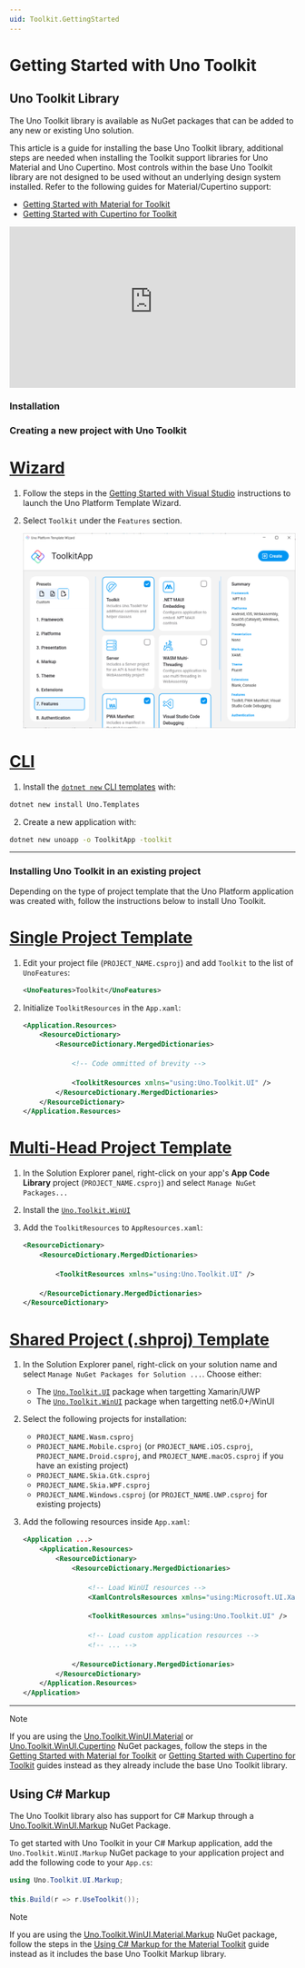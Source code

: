 ```yaml
---
uid: Toolkit.GettingStarted
---
```

# Getting Started with Uno Toolkit

## Uno Toolkit Library

The Uno Toolkit library is available as NuGet packages that can be added to any new or existing Uno solution.

This article is a guide for installing the base Uno Toolkit library, additional steps are needed when installing the Toolkit support libraries for Uno Material and Uno Cupertino. Most controls within the base Uno Toolkit library are not designed to be used without an underlying design system installed. Refer to the following guides for Material/Cupertino support:

- [Getting Started with Material for Toolkit](xref:Toolkit.GettingStarted.Material)
- [Getting Started with Cupertino for Toolkit](xref:Toolkit.GettingStarted.Cupertino)

<div style="position: relative; width: 100%; padding-bottom: 56.25%;">
    <iframe
        src="https://www.youtube-nocookie.com/embed/sDmyWJaQp4Q"
        title="YouTube video player"
        frameborder="0"
        allow="accelerometer; autoplay; clipboard-write; encrypted-media; gyroscope; picture-in-picture; web-share"
        allowfullscreen
        style="position: absolute; top: 0; left: 0; width: 100%; height: 100%;">
    </iframe>
</div>

### Installation

### Creating a new project with Uno Toolkit

# [**Wizard**](#tab/wizard)

1. Follow the steps in the [Getting Started with Visual Studio](xref:Uno.GettingStarted.CreateAnApp.VS2022#create-the-app) instructions to launch the Uno Platform Template Wizard.
2. Select `Toolkit` under the `Features` section.

    ![Toolkit selection in the Uno Platform Template Wizard](assets/toolkit-wizard.png)

# [**CLI**](#tab/cli)

1. Install the [`dotnet new` CLI templates](xref:Uno.GetStarted.dotnet-new) with:

```bash
dotnet new install Uno.Templates
```

2. Create a new application with:

```bash
dotnet new unoapp -o ToolkitApp -toolkit
```

---

### Installing Uno Toolkit in an existing project

Depending on the type of project template that the Uno Platform application was created with, follow the instructions below to install Uno Toolkit.

# [**Single Project Template**](#tab/singleproj)

1. Edit your project file (`PROJECT_NAME.csproj`) and add `Toolkit` to the list of `UnoFeatures`:

    ```xml
    <UnoFeatures>Toolkit</UnoFeatures>
    ```

2. Initialize `ToolkitResources` in the `App.xaml`:

    ```xml
    <Application.Resources>
        <ResourceDictionary>
            <ResourceDictionary.MergedDictionaries>

                <!-- Code ommitted of brevity -->

                <ToolkitResources xmlns="using:Uno.Toolkit.UI" />
            </ResourceDictionary.MergedDictionaries>
        </ResourceDictionary>
    </Application.Resources>
    ```

# [**Multi-Head Project Template**](#tab/multihead)

1. In the Solution Explorer panel, right-click on your app's **App Code Library** project (`PROJECT_NAME.csproj`) and select `Manage NuGet Packages...`
2. Install the [`Uno.Toolkit.WinUI`](https://www.nuget.org/packages/Uno.Toolkit.WinUI)
3. Add the `ToolkitResources` to `AppResources.xaml`:

    ```xml
    <ResourceDictionary>
        <ResourceDictionary.MergedDictionaries>

            <ToolkitResources xmlns="using:Uno.Toolkit.UI" />

        </ResourceDictionary.MergedDictionaries>
    </ResourceDictionary>
    ```

# [**Shared Project (.shproj) Template**](#tab/shproj)

1. In the Solution Explorer panel, right-click on your solution name and select `Manage NuGet Packages for Solution ...`. Choose either:
     - The [`Uno.Toolkit.UI`](https://www.nuget.org/packages/Uno.Toolkit.UI/) package when targetting Xamarin/UWP
     - The [`Uno.Toolkit.WinUI`](https://www.nuget.org/packages/Uno.Toolkit.WinUI) package when targetting net6.0+/WinUI

2. Select the following projects for installation:
    - `PROJECT_NAME.Wasm.csproj`
    - `PROJECT_NAME.Mobile.csproj` (or `PROJECT_NAME.iOS.csproj`, `PROJECT_NAME.Droid.csproj`, and `PROJECT_NAME.macOS.csproj` if you have an existing project)
    - `PROJECT_NAME.Skia.Gtk.csproj`
    - `PROJECT_NAME.Skia.WPF.csproj`
    - `PROJECT_NAME.Windows.csproj` (or `PROJECT_NAME.UWP.csproj` for existing projects)
3. Add the following resources inside `App.xaml`:

    ```xml
    <Application ...>
        <Application.Resources>
            <ResourceDictionary>
                <ResourceDictionary.MergedDictionaries>

                    <!-- Load WinUI resources -->
                    <XamlControlsResources xmlns="using:Microsoft.UI.Xaml.Controls" />

                    <ToolkitResources xmlns="using:Uno.Toolkit.UI" />

                    <!-- Load custom application resources -->
                    <!-- ... -->

                </ResourceDictionary.MergedDictionaries>
            </ResourceDictionary>
        </Application.Resources>
    </Application>
    ```

---

> [!NOTE]
> If you are using the [Uno.Toolkit.WinUI.Material](https://www.nuget.org/packages/Uno.Toolkit.WinUI.Material) or [Uno.Toolkit.WinUI.Cupertino](https://www.nuget.org/packages/Uno.Toolkit.WinUI.Cupertino) NuGet packages, follow the steps in the [Getting Started with Material for Toolkit](xref:Toolkit.GettingStarted.Material) or [Getting Started with Cupertino for Toolkit](xref:Toolkit.GettingStarted.Cupertino) guides instead as they already include the base Uno Toolkit library.

## Using C# Markup

The Uno Toolkit library also has support for C# Markup through a [Uno.Toolkit.WinUI.Markup](https://www.nuget.org/packages/Uno.Toolkit.WinUI.Markup) NuGet Package.

To get started with Uno Toolkit in your C# Markup application, add the `Uno.Toolkit.WinUI.Markup` NuGet package to your application project and add the following code to your `App.cs`:

```csharp
using Uno.Toolkit.UI.Markup;

this.Build(r => r.UseToolkit());
```

> [!NOTE]
> If you are using the [Uno.Toolkit.WinUI.Material.Markup](https://www.nuget.org/packages/Uno.Toolkit.WinUI.Material.Markup) NuGet package, follow the steps in the [Using C# Markup for the Material Toolkit](xref:Toolkit.GettingStarted.Material#using-c-markup) guide instead as it includes the base Uno Toolkit Markup library.
